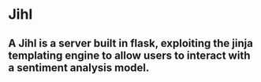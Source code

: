 # Jihl

## A Jihl is a server built in flask, exploiting the jinja templating engine to allow users to interact with a sentiment analysis model.
